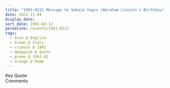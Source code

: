 ```yaml
---
title: "1991-0212 Message to Sahaja Yogis (Abraham Lincoln's Birthday), about the War in the Gulf, Rome, Italy from The Divine Cool Breeze, Volume 5, Issue 1 (February 1991), Page 16"
date: 2023-11-04
display_date: 
sort_date: 1991-02-12
permalink: /events/1991-0212
tags:
  - blue @ English
  - brown @ Italy
  - crimson @ 1991
  - deeppink @ Quote
  - green @ 1991-02
  - orange @ Rome
---
```


<wave-list>
  <list-title color="green" width="75">Key Quote</list-title>
  <list-item color="BlanchedAlmond"  width="200"></list-item>
  <list-item color="Lavender"></list-item>
  <list-item color="BlanchedAlmond"></list-item>
</wave-list>

<br>

<wave-list>
  <list-title color="green" width="75">Comments</list-title>
  <list-item color="BlanchedAlmond"  width="200"></list-item>
  <list-item color="Lavender"></list-item>
  <list-item color="BlanchedAlmond"></list-item>
</wave-list>
